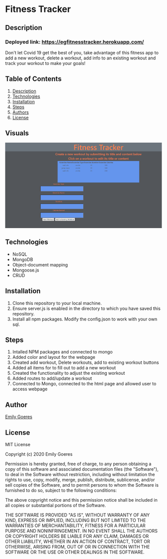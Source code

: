 # Fitness Tracker

## Description
### Deployed link: https://egfitnesstracker.herokuapp.com/
Don't let Covid 19 get the best of you, take advantage of this fitness app to add a new workout, delete a workout, add info to an existing workout and track your workout to make your goals!

## Table of Contents
1. [Description](#-Description)
1. [Technologies](#Technologies)
1. [Installation](#Installation)
1. [Steps](#Steps)
1. [Authors](#Authors)
1. [License](#License)

## Visuals 

![fitnesstracker](https://github.com/emilygoeres/fitnesstracker/blob/main/fitness.PNG)

## Technologies 
* NoSQL
* MongoDB
* Object-document mapping
* Mongoose.js
* CRUD

## Installation
1. Clone this repository to your local machine. 
1. Ensure server.js is enabled in the directory to which you have saved this repository. 
1. Install all npm packages. Modify the config.json to work with your own sql.  
    
## Steps
1. Intalled NPM packages and connected to mongo
2. Added color and layout for the webpage
3. Created add workout, Delete workouts, add to existing workout buttons
4. Added all items for to fill out to add a new workout
5. Created the functionality to adjust the existing workout
6. Added routes to add/update a workout
7. Connected to Mongo, connected to the html page and allowed user to access webpage

## Author

[Emily Goeres](https://github.com/emilygoeres)

## License 

MIT License

Copyright (c) 2020  Emily Goeres

Permission is hereby granted, free of charge, to any person obtaining a copy of this software and associated documentation files (the "Software"), to deal in the Software without restriction, including without limitation the rights to use, copy, modify, merge, publish, distribute, sublicense, and/or sell copies of the Software, and to permit persons to whom the Software is furnished to do so, subject to the following conditions:

The above copyright notice and this permission notice shall be included in all copies or substantial portions of the Software.

THE SOFTWARE IS PROVIDED "AS IS", WITHOUT WARRANTY OF ANY KIND, EXPRESS OR IMPLIED, INCLUDING BUT NOT LIMITED TO THE WARRANTIES OF MERCHANTABILITY, FITNESS FOR A PARTICULAR PURPOSE AND NONINFRINGEMENT. IN NO EVENT SHALL THE AUTHORS OR COPYRIGHT HOLDERS BE LIABLE FOR ANY CLAIM, DAMAGES OR OTHER LIABILITY, WHETHER IN AN ACTION OF CONTRACT, TORT OR OTHERWISE, ARISING FROM, OUT OF OR IN CONNECTION WITH THE SOFTWARE OR THE USE OR OTHER DEALINGS IN THE SOFTWARE.